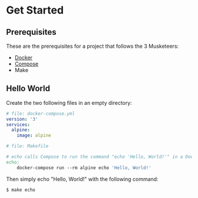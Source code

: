 # Get Started

## Prerequisites

These are the prerequisites for a project that follows the 3 Musketeers:

- [Docker][linkDocker]
- [Compose][linkCompose]
- Make

## Hello World

Create the two following files in an empty directory:

```yaml
# file: docker-compose.yml
version: '3'
services:
  alpine:
    image: alpine
```

```makefile
# file: Makefile

# echo calls Compose to run the command "echo 'Hello, World!'" in a Docker container
echo:
	docker-compose run --rm alpine echo 'Hello, World!'
```

Then simply echo "Hello, World!" with the following command:

```bash
$ make echo
```

[linkDocker]: https://docs.docker.com/engine/installation/
[linkCompose]: https://docs.docker.com/compose/install/